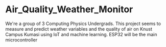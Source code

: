 # Air_Quality_Weather_Monitor
We're a group of 3 Computing Physics Undergrads.
This project seems to measure and predict weather variables and the quality of air on Knust Campus Kumasi using IoT and machine learning. ESP32 will be the main microcontroller 
